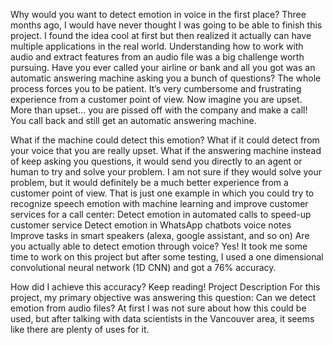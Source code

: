Why would you want to detect emotion in voice in the first place?
Three months ago, I would have never thought I was going to be able to finish this project.
I found the idea cool at first but then realized it actually can have multiple applications in the real world.
Understanding how to work with audio and extract features from an audio file was a big challenge worth pursuing.
Have you ever called your airline or bank and all you got was an automatic answering machine asking you a bunch of questions?
The whole process forces you to be patient. It’s very cumbersome and frustrating experience from a customer point of view.
Now imagine you are upset.
More than upset… you are pissed off with the company and make a call!
You call back and still get an automatic answering machine.

What if the machine could detect this emotion?
What if it could detect from your voice that you are really upset.
What if the answering machine instead of keep asking you questions, it would send you directly to an agent or human to try and solve your problem.
I am not sure if they would solve your problem, but it would definitely be a much better experience from a customer point of view.
That is just one example in which you could try to recognize speech emotion with machine learning and improve customer services for a call center:
Detect emotion in automated calls to speed-up customer service
Detect emotion in WhatsApp chatbots voice notes
Improve tasks in smart speakers (alexa, google assistant, and so on)
Are you actually able to detect emotion through voice?
Yes!
It took me some time to work on this project but after some testing, I used a one dimensional convolutional neural network (1D CNN) and got a 76% accuracy.

How did I achieve this accuracy?
Keep reading!
Project Description
For this project, my primary objective was answering this question: Can we detect emotion from audio files?
At first I was not sure about how this could be used, but after talking with data scientists in the Vancouver area, it seems like there are plenty of uses for it.
